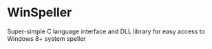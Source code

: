 # WinSpeller
Super-simple C language interface and DLL library for easy access to Windows 8+ system speller
